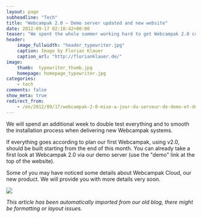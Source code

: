 ```yaml
---
layout: page
subheadline: "Tech"
title: "Webcampak 2.0 – Demo server updated and new website"
date: 2012-09-17 02:10:42+00:00
teaser: "We spent the whole summer working hard to get Webcampak 2.0 completed, but that's it, we updated our demo server and website to reflect latest changes."
header:
    image_fullwidth: "header_typewriter.jpg"
    caption: Image by Florian Klauer
    caption_url: "http://florianklauer.de/"
image:
    thumb:  typewriter_thumb.jpg
    homepage: homepage_typewriter.jpg
categories:
    - tech
comments: false
show_meta: true
redirect_from:
    - /en/2012/09/17/webcampak-2-0-mise-a-jour-du-serveur-de-demo-et-du-site-web/
---
```

We will spend an additional week to double test everything and to smooth the installation process when delivering new Webcampak systems.

If everything goes according to plan our first Webcampak, using v2.0, should be built starting from the end of this month. You can already take a first look at Webcampak 2.0 via our demo server (use the "demo" link at the top of the website).

Some of you may have noticed some details about Webcampak Cloud, our new product. We will provide you with more details very soon.

![](http://www.webcampak.com/wp-content/themes/webcampak/images/wpakcloud-v1.png)

_This article has been automatically imported from our old blog, there might be formatting or layout issues._

